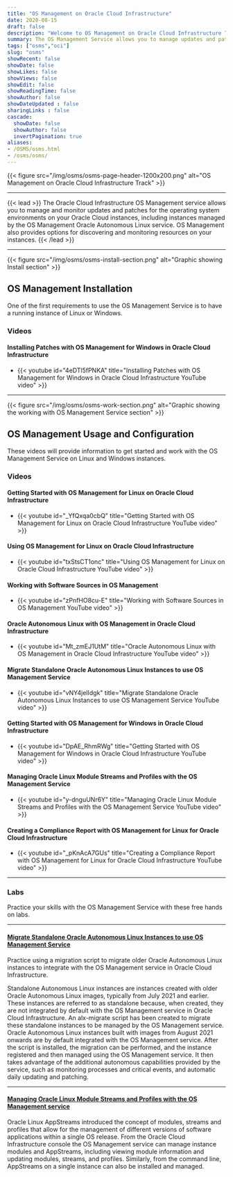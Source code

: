 ```yaml
---
title: "OS Management on Oracle Cloud Infrastructure"
date: 2020-08-15
draft: false
description: "Welcome to OS Management on Oracle Cloud Infrastructure Track"
summary: The OS Management Service allows you to manage updates and patches for the operating system environment on your Oracle Cloud Infrastructure instances. The OS Management Service also provides options for discovering and monitoring resources on your instances."
tags: ["osms","oci"]
slug: "osms"
showRecent: false
showDate: false
showLikes: false
showViews: false
showEdit: false
showReadingTime: false
showAuthor: false
showDateUpdated : false
sharingLinks : false
cascade:
  showDate: false
  showAuthor: false
  invertPagination: true
aliases:
- /OSMS/osms.html
- /osms/osms/
---
```


{{< figure src="/img/osms/osms-page-header-1200x200.png" alt="OS Management on Oracle Cloud Infrastructure Track" >}}

---

{{< lead >}} The Oracle Cloud Infrastructure OS Management service allows you to manage and monitor updates and patches for the operating system environments on your Oracle Cloud instances, including instances managed by the OS Management Oracle Autonomous Linux service. OS Management also provides options for discovering and monitoring resources on your instances. {{< /lead >}}

---

{{< figure src="/img/osms/osms-install-section.png" alt="Graphic showing Install section" >}}

## OS Management Installation

One of the first requirements to use the OS Management Service is to have a running instance of Linux or Windows.

### Videos
 
<!-- #### Create a Linux Instance on Oracle Cloud Infrastructure

- {{< youtube tlwlLd4GvCc >}}

#### Create a Windows Instance on Oracle Cloud Infrastructure

- {{< youtube 8SgkZTUKwFg >}} -->

#### Installing Patches with OS Management for Windows in Oracle Cloud Infrastructure

- {{< youtube id="4eDTl5fPNKA" title="Installing Patches with OS Management for Windows in Oracle Cloud Infrastructure YouTube video" >}}

---

{{< figure src="/img/osms/osms-work-section.png" alt="Graphic showing the working with OS Management Service section" >}}

## OS Management Usage and Configuration

These videos will provide information to get started and work with the OS Management Service on Linux and Windows instances.

### Videos

#### Getting Started with OS Management for Linux on Oracle Cloud Infrastructure

- {{< youtube id="_YfQxqa0cbQ" title="Getting Started with OS Management for Linux on Oracle Cloud Infrastructure YouTube video" >}}

#### Using OS Management for Linux on Oracle Cloud Infrastructure

- {{< youtube id="txStsCT1onc" title="Using OS Management for Linux on Oracle Cloud Infrastructure YouTube video" >}}

#### Working with Software Sources in OS Management

- {{< youtube id="zPnfHO8cu-E" title="Working with Software Sources in OS Management YouTube video" >}}

#### Oracle Autonomous Linux with OS Management in Oracle Cloud Infrastructure

- {{< youtube id="Mt_zmEJ1UtM" title="Oracle Autonomous Linux with OS Management in Oracle Cloud Infrastructure YouTube video" >}}

#### Migrate Standalone Oracle Autonomous Linux Instances to use OS Management Service

- {{< youtube id="vNY4jelIdgk" title="Migrate Standalone Oracle Autonomous Linux Instances to use OS Management Service YouTube video" >}}

#### Getting Started with OS Management for Windows in Oracle Cloud Infrastructure

- {{< youtube id="DpAE_RhmRWg" title="Getting Started with OS Management for Windows in Oracle Cloud Infrastructure YouTube video" >}}

#### Managing Oracle Linux Module Streams and Profiles with the OS Management Service

- {{< youtube id="y-dnguUNr6Y" title="Managing Oracle Linux Module Streams and Profiles with the OS Management Service YouTube video" >}}

#### Creating a Compliance Report with OS Management for Linux for Oracle Cloud Infrastructure

- {{< youtube id="_pKnAcA7GUs" title="Creating a Compliance Report with OS Management for Linux for Oracle Cloud Infrastructure YouTube video" >}}

---

### Labs

Practice your skills with the OS Management Service with these free hands on labs.

---

#### [Migrate Standalone Oracle Autonomous Linux Instances to use OS Management Service](https://luna.oracle.com/lab/8848ec22-81cd-46d5-aeab-dd2dae36118b)

Practice using a migration script to migrate older Oracle Autonomous Linux instances to integrate with the OS Management service in Oracle Cloud Infrastructure.

Standalone Autonomous Linux instances are instances created with older Oracle Autonomous Linux images, typically from July 2021 and earlier.  These instances are referred to as standalone because, when created, they are not integrated by default with the OS Management service in Oracle Cloud Infrastructure.  An alx-migrate script has been created to migrate these standalone instances to be managed by the OS Management service. Oracle Autonomous Linux instances built with images from August 2021 onwards are by default integrated with the OS Management service.  After the script is installed, the migration can be performed, and the instance registered and then managed using the OS Management service. It then takes advantage of the additional autonomous capabilities provided by the service, such as monitoring processes and critical events, and automatic daily updating and patching.

---

#### [Managing Oracle Linux Module Streams and Profiles with the OS Management service](https://luna.oracle.com/lab/6abfafd9-749e-4b28-93ea-830b6046501d)

Oracle Linux AppStreams introduced the concept of modules, streams and profiles that allow for the management of different versions of software applications within a single OS release. From the Oracle Cloud Infrastructure console the OS Management service can manage instance modules and AppStreams, including viewing module information and updating modules, streams, and profiles. Similarly, from the command line, AppStreams on a single instance can also be installed and managed.
